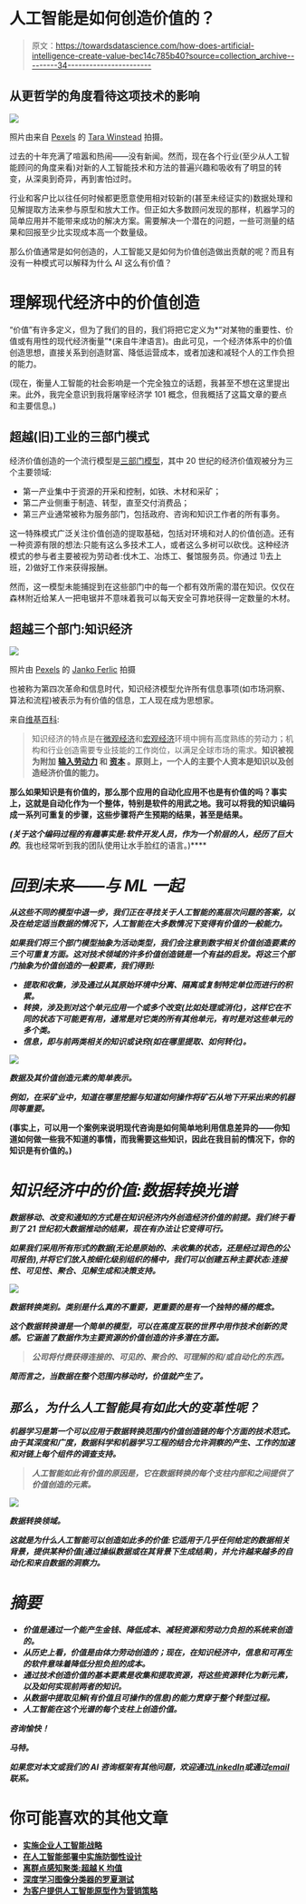 # 人工智能是如何创造价值的？

> 原文：<https://towardsdatascience.com/how-does-artificial-intelligence-create-value-bec14c785b40?source=collection_archive---------34----------------------->

## 从更哲学的角度看待这项技术的影响

![](img/ff24d400ed34fcfd896f116708ebee71.png)

照片由来自 [Pexels](https://www.pexels.com/photo/robot-pointing-on-a-wall-8386440/?utm_content=attributionCopyText&utm_medium=referral&utm_source=pexels) 的 [Tara Winstead](https://www.pexels.com/@tara-winstead?utm_content=attributionCopyText&utm_medium=referral&utm_source=pexels) 拍摄。

过去的十年充满了喧嚣和热闹——没有新闻。然而，现在各个行业(至少从人工智能顾问的角度来看)对新的人工智能技术和方法的普遍兴趣和吸收有了明显的转变，从深奥到奇异，再到害怕过时。

行业和客户比以往任何时候都更愿意使用相对较新的(甚至未经证实的)数据处理和见解提取方法来参与原型和放大工作。但正如大多数顾问发现的那样，机器学习的简单应用并不能带来成功的解决方案。需要解决一个潜在的问题，一些可测量的结果和回报至少比实现成本高一个数量级。

那么价值通常是如何创造的，人工智能又是如何为价值创造做出贡献的呢？而且有没有一种模式可以解释为什么 AI 这么有价值？

# 理解现代经济中的价值创造

“价值”有许多定义，但为了我们的目的，我们将把它定义为*“对某物的重要性、价值或有用性的现代经济衡量”*(来自牛津语言)。由此可见，一个经济体系中的价值创造思想，直接关系到创造财富、降低运营成本，或者加速和减轻个人的工作负担的能力。

(现在，衡量人工智能的社会影响是一个完全独立的话题，我甚至不想在这里提出来。此外，我完全意识到我将屠宰经济学 101 概念，但我概括了这篇文章的要点和主要信息。)

## 超越(旧)工业的三部门模式

经济价值创造的一个流行模型是[三部门模型](https://en.wikipedia.org/wiki/Three-sector_model)，其中 20 世纪的经济价值观被分为三个主要领域:

*   第一产业集中于资源的开采和控制，如铁、木材和采矿；
*   第二产业侧重于制造、转型，直至交付消费品；
*   第三产业通常被称为服务部门，包括政府、咨询和知识工作者的所有事务。

这一特殊模式广泛关注价值创造的提取基础，包括对环境和对人的价值创造。还有一种资源有限的想法:只能有这么多技术工人，或者这么多树可以砍伐。这种经济模式的参与者主要被视为劳动者:伐木工、冶炼工、餐馆服务员。你通过 1)去上班，2)做好工作来获得报酬。

然而，这一模型未能捕捉到在这些部门中的每一个都有效所需的潜在知识。仅仅在森林附近给某人一把电锯并不意味着我可以每天安全可靠地获得一定数量的木材。

## 超越三个部门:知识经济

![](img/8e867ce19e0311332ee953a9bbebbd3d.png)

照片由 [Pexels](https://www.pexels.com/photo/light-inside-library-590493/?utm_content=attributionCopyText&utm_medium=referral&utm_source=pexels) 的 [Janko Ferlic](https://www.pexels.com/@thepoorphotographer?utm_content=attributionCopyText&utm_medium=referral&utm_source=pexels) 拍摄

也被称为第四次革命和信息时代，知识经济模型允许所有信息事项(如市场洞察、算法和流程)被表示为有价值的信息，工人现在成为思想家。

来自[维基百科](https://en.wikipedia.org/wiki/Knowledge_economy):

> 知识经济的特点是在[微观经济](https://en.wikipedia.org/wiki/Microeconomics)和[宏观经济](https://en.wikipedia.org/wiki/Macroeconomics)环境中拥有高度熟练的劳动力；机构和行业创造需要专业技能的工作岗位，以满足全球市场的需求。**知识被视为附加** [**输入**](https://en.wikipedia.org/wiki/Factors_of_production)**[**劳动力**](https://en.wikipedia.org/wiki/Work_(human_activity)) **和** [**资本**](https://en.wikipedia.org/wiki/Capital_(economics)) 。原则上，一个人的主要个人资本是知识以及创造经济价值的能力。**

**那么如果知识是有价值的，那么那个应用的自动化应用不也是有价值的吗？事实上，这就是自动化作为一个整体，特别是软件的用武之地。我可以将我的知识编码成一系列可重复的步骤，这些步骤将产生预期的结果，甚至是结果。**

***(关于这个编码过程的有趣事实是:软件开发人员，作为一个阶层的人，经历了巨大的*[](https://www.zdnet.com/article/developer-burnout-isnt-going-away-employers-need-to-act-now/)**。我也经常听到我的团队使用让水手脸红的语言。)****

# ***回到未来——与 ML 一起***

***从这些不同的模型中退一步，我们正在寻找关于人工智能的高层次问题的答案，以及在给定适当数据的情况下，人工智能在大多数情况下变得有价值的一般能力。***

***如果我们将三个部门模型抽象为活动类型，我们会注意到数字相关价值创造要素的三个可重复方面。这对技术领域的许多价值创造链是一个有益的启发。将这三个部门抽象为价值创造的一般要素，我们得到:***

*   *****提取和收集**，涉及通过从其原始环境中分离、隔离或复制特定单位而进行的积累。***
*   *****转换**，涉及到对这个单元应用一个或多个改变(比如处理或消化)，这样它在不同的状态下可能更有用，通常是对它类的所有其他单元，有时是对这些单元的多个类。***
*   *****信息**，即与前两类相关的知识或诀窍(如*在哪里*提取、*如何*转化)。***

***![](img/58e5758e72154e47497a57191976f4f6.png)***

***数据及其价值创造元素的简单表示。***

***例如，在采矿业中，知道在哪里挖掘与知道如何操作将矿石从地下开采出来的机器同等重要。***

****(事实上，可以用一个案例来说明现代咨询是如何简单地利用信息差异的——你知道如何做一些我不知道的事情，而我需要这些知识，因此在我目前的情况下，你的知识是有价值的。)****

# ***知识经济中的价值:数据转换光谱***

***数据移动、改变和通知的方式是在知识经济内外创造经济价值的前提。我们终于看到了 21 世纪初大数据推动的结果，现在有办法让它变得可行。***

***如果我们采用所有形式的数据(无论是原始的、未收集的状态，还是经过润色的公司报告),并将它们放入按细化级别组织的桶中，我们可以创建五种主要状态:连接性、可见性、聚合、见解生成和决策支持。***

***![](img/d0b01fa0bbd18352b767e7ebe7a6d9a2.png)***

***数据转换类别。类别是什么真的不重要，更重要的是有一个独特的桶的概念。***

***这个数据转换谱是一个简单的模型，可以在高度互联的世界中用作技术创新的灵感。它涵盖了数据作为主要资源的价值创造的许多潜在方面。***

> *****公司将付费获得连接的、可见的、聚合的、可理解的和/或自动化的东西。*****

***简而言之，当数据在整个范围内移动时，价值就产生了。***

## ***那么，为什么人工智能具有如此大的变革性呢？***

***机器学习是第一个可以应用于数据转换范围内价值创造链的每个方面的技术范式。由于其深度和广度，数据科学和机器学习工程的结合允许洞察的产生、工作的加速和对链上每个组件的调查支持。***

> ***人工智能如此有价值的原因是，它在数据转换的每个支柱内部和之间提供了价值创造的元素。***

***![](img/c855b21e0f7f68d69457ba4c5947017e.png)***

***数据转换领域。***

***这就是为什么人工智能可以创造如此多的价值:它适用于几乎任何给定的数据相关背景，提供某种价值(通过操纵数据或在其背景下生成结果)，并允许越来越多的自动化和来自数据的洞察力。***

# ***摘要***

*   ***价值是通过一个能产生金钱、降低成本、减轻资源和劳动力负担的系统来创造的。***
*   ***从历史上看，价值是由体力劳动创造的；现在，在知识经济中，信息和可再生的软件意味着降低分担负担的成本。***
*   ***通过技术创造价值的基本要素是收集和提取资源，将这些资源转化为新元素，以及如何实现前两者的知识。***
*   ***从数据中提取见解(有价值且可操作的信息)的能力贯穿于整个转型过程。***
*   ***人工智能在这个光谱的每个支柱上创造价值。***

***咨询愉快！***

***马特。***

****如果您对本文或我们的 AI 咨询框架有其他问题，欢迎通过*[***LinkedIn***](https://www.linkedin.com/in/mnlemay/)**或通过*[***email***](mailto:matt@lemay.ai)*联系。*****

# ****你可能喜欢的其他文章****

*   ****[实施企业人工智能战略](/implementing-a-corporate-ai-strategy-a64e641384c8)****
*   ****[在人工智能部署中实施防御性设计](/implementing-defensive-design-in-ai-deployments-fc8fdff11c27)****
*   ****[离群点感知聚类:超越 K 均值](/outlier-aware-clustering-beyond-k-means-76f7bf8b4899)****
*   ****[深度学习图像分类器的罗夏测试](/rorschach-tests-for-deep-learning-image-classifiers-68c019fcc9a9)****
*   ****[为客户提供人工智能原型作为营销策略](/ai-prototypes-for-clients-as-a-marketing-strategy-70de404d27b5)****